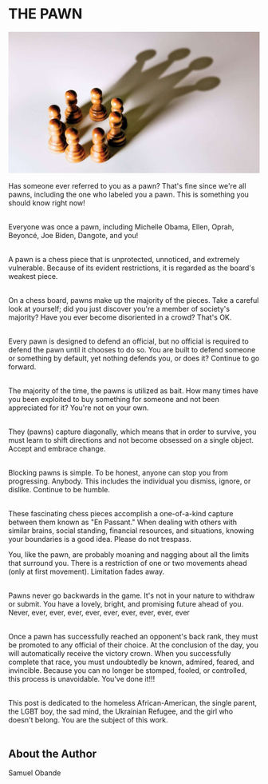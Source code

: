 
# THE PAWN

![the-pawn](_static/images/the-pawn/image1.jpg)

Has someone ever referred to you as a pawn? That\'s fine since we\'re
all pawns, including the one who labeled you a pawn. This is something
you should know right now!<br><br>

Everyone was once a pawn, including Michelle Obama, Ellen, Oprah,
Beyoncé, Joe Biden, Dangote, and you!<br><br>

A pawn is a chess piece that is unprotected, unnoticed, and extremely
vulnerable. Because of its evident restrictions, it is regarded as the
board\'s weakest piece.<br><br>

On a chess board, pawns make up the majority of the pieces. Take a
careful look at yourself; did you just discover you\'re a member of
society\'s majority? Have you ever become disoriented in a crowd?
That\'s OK.<br><br>

Every pawn is designed to defend an official, but no official is
required to defend the pawn until it chooses to do so. You are built to
defend someone or something by default, yet nothing defends you, or does
it? Continue to go forward.<br><br>

The majority of the time, the pawns is utilized as bait. How many times
have you been exploited to buy something for someone and not been
appreciated for it? You\'re not on your own.<br><br>

They (pawns) capture diagonally, which means that in order to survive,
you must learn to shift directions and not become obsessed on a single
object. Accept and embrace change.<br><br>

Blocking pawns is simple. To be honest, anyone can stop you from
progressing. Anybody. This includes the individual you dismiss, ignore,
or dislike. Continue to be humble.<br><br>

These fascinating chess pieces accomplish a one-of-a-kind capture
between them known as \"En Passant.\" When dealing with others with
similar brains, social standing, financial resources, and situations,
knowing your boundaries is a good idea. Please do not trespass.

You, like the pawn, are probably moaning and nagging about all the
limits that surround you. There is a restriction of one or two movements
ahead (only at first movement). Limitation fades away.<br><br>

Pawns never go backwards in the game. It\'s not in your nature to
withdraw or submit. You have a lovely, bright, and promising future
ahead of you. Never, ever, ever, ever, ever, ever, ever, ever, ever,
ever<br><br>

Once a pawn has successfully reached an opponent\'s back rank, they must
be promoted to any official of their choice. At the conclusion of the
day, you will automatically receive the victory crown. When you
successfully complete that race, you must undoubtedly be known, admired,
feared, and invincible. Because you can no longer be stomped, fooled, or
controlled, this process is unavoidable. You\'ve done it!!!<br><br>

This post is dedicated to the homeless African-American, the single
parent, the LGBT boy, the sad mind, the Ukrainian Refugee, and the girl
who doesn\'t belong. You are the subject of this work.<br><br>

## About the Author
Samuel Obande
